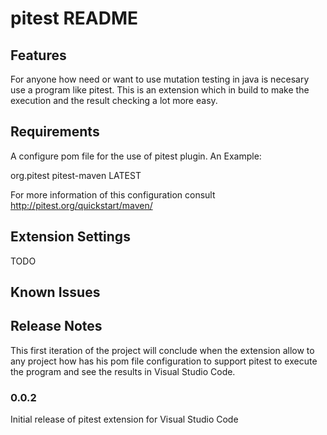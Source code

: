 # pitest README

## Features

For anyone how need or want to use mutation testing in java is necesary use a program like pitest. This is an extension which in build to make the execution and the result checking a lot more easy.  

## Requirements

A configure pom file for the use of pitest plugin. An Example:

<plugin>
    <groupId>org.pitest</groupId>
    <artifactId>pitest-maven</artifactId>
    <version>LATEST</version>
 </plugin>

For more information of this configuration consult http://pitest.org/quickstart/maven/

## Extension Settings

TODO

## Known Issues

## Release Notes

This first iteration of the project will conclude when the extension allow to any project how has his pom file configuration to support pitest to execute the program and see the results in Visual Studio Code.

### 0.0.2

Initial release of pitest extension for Visual Studio Code
